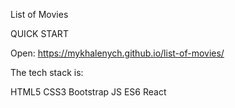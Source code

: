 List of Movies

QUICK START

Open: https://mykhalenych.github.io/list-of-movies/

The tech stack is:

HTML5
CSS3
Bootstrap
JS ES6
React

